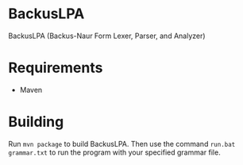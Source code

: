 # BackusLPA

BackusLPA (Backus-Naur Form Lexer, Parser, and Analyzer)

# Requirements
* Maven

# Building
Run `mvn package` to build BackusLPA. Then use the command `run.bat grammar.txt`
to run the program with your specified grammar file.